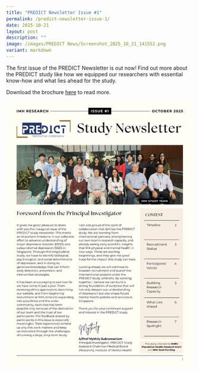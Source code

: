 ```yaml
---
title: "PREDICT Newsletter Issue #1"
permalink: /predict-newsletter-issue-1/
date: 2025-10-21
layout: post
description: ""
image: /images/PREDICT News/Screenshot_2025_10_21_141552.png
variant: markdown
---
```

The first issue of the PREDICT Newsletter is out now! Find out more about the PREDICT study like how we equipped our researchers with essential know-how and what lies ahead for the study. 

<p>Download the brochure <a href="/files/PREDICT_Newsletter_Issue_1.pdf" rel="noopener nofollow" target="_blank">here</a> to read more.</p>

![](/images/PREDICT%20News/Newsletter1.jpg)
